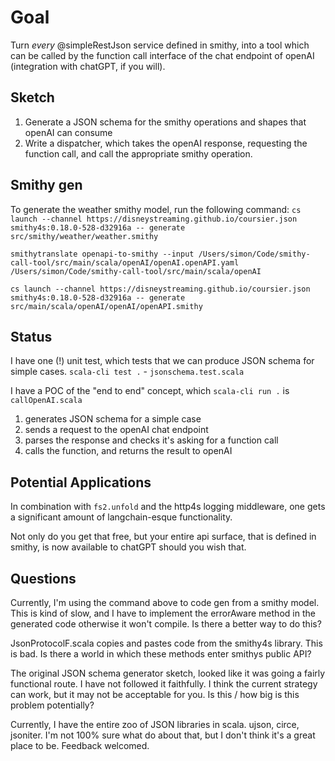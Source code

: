 # Goal

Turn _every_ @simpleRestJson service defined in smithy, into a tool which can be called by the function call interface of the chat endpoint of openAI (integration with chatGPT, if you will).


## Sketch

1. Generate a JSON schema for the smithy operations and shapes that openAI can consume
2. Write a dispatcher, which takes the openAI response, requesting the function call, and call the appropriate smithy operation.

## Smithy gen
To generate the weather smithy model, run the following command:
```cs launch --channel https://disneystreaming.github.io/coursier.json smithy4s:0.18.0-528-d32916a -- generate src/smithy/weather/weather.smithy```

```smithytranslate openapi-to-smithy --input /Users/simon/Code/smithy-call-tool/src/main/scala/openAI/openAI.openAPI.yaml /Users/simon/Code/smithy-call-tool/src/main/scala/openAI```

```cs launch --channel https://disneystreaming.github.io/coursier.json smithy4s:0.18.0-528-d32916a -- generate src/main/scala/openAI/openAI/openAPI.smithy```

## Status

I have one (!) unit test, which tests that we can produce JSON schema for simple cases.
`scala-cli test .` -  `jsonschema.test.scala`

I have a POC of the "end to end" concept, which
`scala-cli run .` is `callOpenAI.scala`

1. generates JSON schema for a simple case
2. sends a request to the openAI chat endpoint
3. parses the response and checks it's asking for a function call
4. calls the function, and returns the result to openAI

## Potential Applications

In combination with `fs2.unfold` and the http4s logging middleware, one gets a significant amount of langchain-esque functionality.

Not only do you get that free, but your entire api surface, that is defined in smithy, is now available to chatGPT should you wish that.

## Questions

Currently, I'm using the command above to code gen from a smithy model. This is kind of slow, and I have to implement the errorAware method in the generated code otherwise it won't compile. Is there a better way to do this?

JsonProtocolF.scala copies and pastes code from the smithy4s library. This is bad. Is there a world in which these methods enter smithys public API?

The original JSON schema generator sketch, looked like it was going a fairly functional route. I have not followed it faithfully. I think the current strategy can work, but it may not be acceptable for you. Is this / how big is this problem potentially?

Currently, I have the entire zoo of JSON libraries in scala. ujson, circe, jsoniter. I'm not 100% sure what do about that, but I don't think it's a great place to be. Feedback welcomed.


